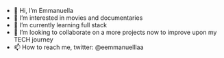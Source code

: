 - 👋 Hi, I’m Emmanuella
- 👀 I’m interested in movies and documentaries
- 🌱 I’m currently learning full stack
- 💞️ I’m looking to collaborate on a more projects now to improve upon my TECH journey
- 📫 How to reach me, twitter: @eemmanuelllaa 

<!---
emmanuellaAk/emmanuellaAk is a ✨ special ✨ repository because its `README.md` (this file) appears on your GitHub profile.
You can click the Preview link to take a look at your changes.
--->
